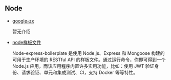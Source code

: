 ## Node

- [google-zx](https://www.npmjs.com/package/zx)

  暂无介绍

- [node样板文件](https://github.com/hagopj13/node-express-boilerplate) 

  Node-express-boilerplate 是使用 Node.js、Express 和 Mongoose 构建的可用于生产环境的 RESTful API 的样板文件。通过运行命令，你即可得到一个 Node.js 应用，而该应用程序内置许多实用功能，比如：使用 JWT 验证身份、请求验证、单元和集成测试、CI，支持 Docker 等等特性。

